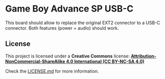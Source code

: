 # Game Boy Advance SP USB-C

This board should allow to replace the original EXT2 connector to a USB-C connector. Both features (power + audio) should work.


## License

This project is licensed under a **Creative Commons** license:
**[Attribution-NonCommercial-ShareAlike 4.0 International (CC BY-NC-SA 4.0) ](https://creativecommons.org/licenses/by-nc-sa/4.0/)**

Check the [LICENSE.md](LICENSE.md) for more information.